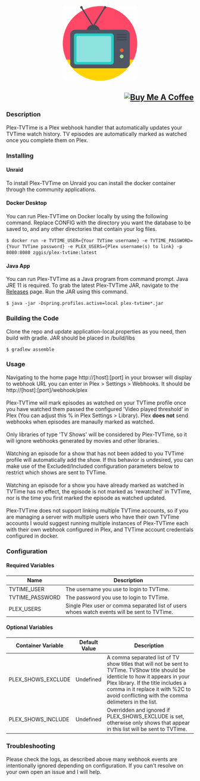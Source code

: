 <div align="center"><img height="200px" alt="logo" src="src/main/resources/static/favicon.png?raw=true"/></div>

## <div align="right"><a href="https://www.buymeacoffee.com/zggis" target="_blank"><img src="https://cdn.buymeacoffee.com/buttons/default-orange.png" alt="Buy Me A Coffee" height="41" width="174"></a></div>

### Description
Plex-TVTime is a Plex webhook handler that automatically updates your TVTime watch history. TV episodes are automatically marked as watched once you complete them on Plex.

### Installing
#### Unraid
To install Plex-TVTime on Unraid you can install the docker container through the community applications.
#### Docker Desktop
You can run Plex-TVTime on Docker locally by using the following command. Replace CONFIG with the directory you want the database to be saved to, and any other directories that contain your log files.
```
$ docker run -e TVTIME_USER={Your TVTime username} -e TVTIME_PASSWORD={Your TVTime password} -e PLEX_USERS={Plex username(s) to link} -p 8080:8080 zggis/plex-tvtime:latest
```
#### Java App
You can run Plex-TVTime as a Java program from command prompt. Java JRE 11 is required. To grab the latest Plex-TVTime JAR, navigate to the <a href="https://github.com/Zggis/plex-tvtime/releases">Releases</a> page. Run the JAR using this command.
```
$ java -jar -Dspring.profiles.active=local plex-tvtime*.jar
```

### Building the Code
Clone the repo and update application-local.properties as you need, then build with gradle. JAR should be placed in /build/libs
```
$ gradlew assemble
```

### Usage
Navigating to the home page http://[host]:[port] in your browser will display to webhook URL you can enter in Plex > Settings > Webhooks. It should be http://[host]:[port]/webhook/plex<br><br>
Plex-TVTime will mark episodes as watched on your TVTime profile once you have watched them passed the configured 'Video played threshold' in Plex (You can adjust this % in Plex Settings > Library). Plex <strong>does not</strong> send webhooks when episodes are manaully marked as watched.<br><br>
Only libraries of type 'TV Shows' will be considered by Plex-TVTime, so it will ignore webhooks generated by movies and other libraries.<br><br>
Watching an episode for a show that has not been added to you TVTime profile will automatically add the show. If this behavior is undesired, you can make use of the Excluded/Included configuration parameters below to restrict which shows are sent to TVTime.<br><br>
Watching an episode for a show you have already marked as watched in TVTime has no effect, the episode is not marked as 'rewatched' in TVTime, nor is the time you first marked the episode as watched updated.<br><br>
Plex-TVTime does not support linking multiple TVTime accounts, so if you are managing a server with multiple users who have their own TVTime accounts I would suggest running multiple instances of Plex-TVTime each with their own webhook configured in Plex, and TVTime account credentials configured in docker.

### Configuration

#### Required Variables
Name | Description
--- | ---
TVTIME_USER | The username you use to login to TVTime.
TVTIME_PASSWORD | The password you use to login to TVTime.
PLEX_USERS | Single Plex user or comma separated list of users whoes watch events will be sent to TVTime.

#### Optional Variables
Container Variable | Default Value | Description
--- | --- | ---
PLEX_SHOWS_EXCLUDE | Undefined | A comma separated list of TV show titles that will not be sent to TVTime. TVShow title should be identicle to how it appears in your Plex library. If the title includes a comma in it replace it with %2C to avoid conflicting with the comma delimeters in the list.
PLEX_SHOWS_INCLUDE | Undefined | Overridden and ignored if PLEX_SHOWS_EXCLUDE is set, otherwise only shows that appear in this list will be sent to TVTime.

### Troubleshooting
Please check the logs, as described above many webhook events are intentionally ignored depending on configuration. If you can't resolve on your own open an issue and I will help.
